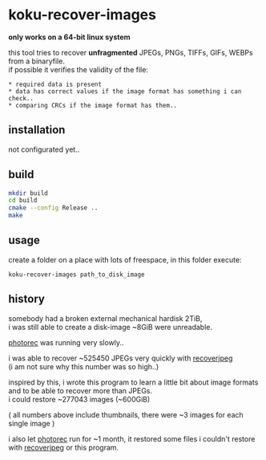 # koku-recover-images

**only works on a 64-bit linux system**

this tool tries to recover **unfragmented** JPEGs, PNGs, TIFFs, GIFs, WEBPs from a binaryfile.\
if possible it verifies the validity of the file:

    * required data is present
    * data has correct values if the image format has something i can check..
    * comparing CRCs if the image format has them..

## installation

not configurated yet..

## build

```bash
mkdir build
cd build
cmake --config Release ..
make
```

## usage

create a folder on a place with lots of freespace, in this folder execute:

`koku-recover-images path_to_disk_image`

## history

somebody had a broken external mechanical hardisk 2TiB,\
i was still able to create a disk-image ~8GiB were unreadable.

[photorec](https://github.com/cgsecurity/testdisk) was running very slowly..

i was able to recover ~525450 JPEGs very quickly with [recoverjpeg](https://github.com/samueltardieu/recoverjpeg)\
(i am not sure why this number was so high..)

inspired by this, i wrote this program to learn a little bit about image formats and to be able to recover more than JPEGs.\
i could restore ~277043 images (~600GiB)

(
    all numbers above include thumbnails, there were ~3 images for each single image
)

i also let [photorec](https://github.com/cgsecurity/testdisk) run for ~1 month, it restored some files i couldn't restore with [recoverjpeg](https://github.com/samueltardieu/recoverjpeg) or this program.

